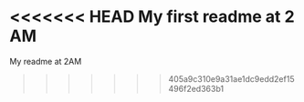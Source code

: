 <<<<<<< HEAD
My first readme at 2 AM
=======
My readme at 2AM
>>>>>>> 405a9c310e9a31ae1dc9edd2ef15496f2ed363b1
